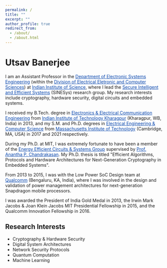 ```yaml
---
permalink: /
title: ""
excerpt: ""
author_profile: true
redirect_from: 
  - /about/
  - /about.html
---
```


# Utsav Banerjee

I am an Assistant Professor in the <a href="https://dese.iisc.ac.in" style="color:#0645AD;">Department of Electronic Systems Engineering</a> (within the <a href="https://eecs.iisc.ac.in" style="color:#0645AD;">Division of Electrical Eletronic and Computer Sciences</a>) at <a href="https://www.iisc.ac.in" style="color:#0645AD;">Indian Institute of Science</a>, where I lead the <a href="https://labs.dese.iisc.ac.in/sinesyslab" style="color:#0645AD;">Secure Intelligent and Efficient Systems</a> (SINESys) research group. My research interests include cryptography, hardware security, digital circuits and embedded systems.


I received my B.Tech. degree in <a href="http://www.ecdept.iitkgp.ac.in" style="color:#0645AD;">Electronics & Electrical Communication Engineering</a> from <a href="http://www.iitkgp.ac.in" style="color:#0645AD;">Indian Institute of Technology Kharagpur</a> (Kharagpur, WB, India) in 2013, and my S.M. and Ph.D. degrees in <a href="https://www.eecs.mit.edu" style="color:#0645AD;">Electrical Engineering & Computer Science</a> from <a href="https://www.mit.edu" style="color:#0645AD;">Massachusetts Institute of Technology</a> (Cambridge, MA, USA) in 2017 and 2021 respectively.

During my Ph.D. at MIT, I was extremely fortunate to have been a member of the <a href="https://mtlsites.mit.edu/researchgroups/icsystems" style="color:#0645AD;">Energy Efficient Circuits & Systems Group</a> supervised by <a href="https://chandrakasan.mit.edu" style="color:#0645AD;">Prof. Anantha P. Chandrakasan</a>. My Ph.D. thesis is titled "Efficient Algorithms, Protocols and Hardware Architectures for Next-Generation Cryptography in Embedded Systems".

From 2013 to 2015, I was with the Low Power SoC Design team at <a href="https://www.qualcomm.com" style="color:#0645AD;">Qualcomm</a> (Bengaluru, KA, India), where I was involved in the design and validation of power management architectures for next-generation Snapdragon mobile processors.

I was awarded the President of India Gold Medal in 2013, the Irwin Mark Jacobs & Joan Klein Jacobs MIT Presidential Fellowship in 2015, and the Qualcomm Innovation Fellowship in 2016.

Research Interests
------------------
* Cryptography & Hardware Security
* Digital System Architectures
* Network Security Protocols
* Quantum Computation
* Machine Learning




